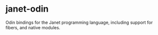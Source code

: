 # janet-odin
Odin bindings for the Janet programming language, including support for fibers, and native modules.
